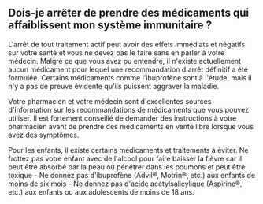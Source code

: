 ## Dois-je arrêter de prendre des médicaments qui affaiblissent mon système immunitaire ?

L'arrêt de tout traitement actif peut avoir des effets immédiats et négatifs sur votre santé et vous ne devez pas le faire sans en parler à votre médecin. Malgré ce que vous avez pu entendre, il n'existe actuellement aucun médicament pour lequel une recommandation d'arrêt définitif a été formulée. Certains médicaments comme l'ibuprofène sont à l'étude, mais il n'y a pas de preuve évidente qu'ils puissent aggraver la maladie.

Votre pharmacien et votre médecin sont d'excellentes sources d'information sur les recommandations de médicaments que vous pouvez utiliser. Il est fortement conseillé de demander des instructions à votre pharmacien avant de prendre des médicaments en vente libre lorsque vous avez des symptômes.

Pour les enfants, il existe certains médicaments et traitements à éviter. Ne frottez pas votre enfant avec de l'alcool pour faire baisser la fièvre car il peut être absorbé par la peau ou pénétrer dans les poumons et peut être toxique - Ne donnez pas d'ibuprofène (Advil®, Motrin®, etc.) aux enfants de moins de six mois - Ne donnez pas d'acide acétylsalicylique (Aspirine®, etc.) aux enfants ou aux adolescents de moins de 18 ans.
